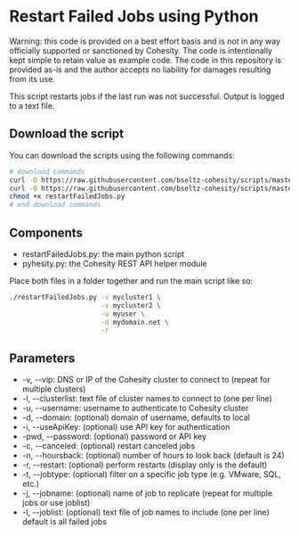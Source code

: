 # Restart Failed Jobs using Python

Warning: this code is provided on a best effort basis and is not in any way officially supported or sanctioned by Cohesity. The code is intentionally kept simple to retain value as example code. The code in this repository is provided as-is and the author accepts no liability for damages resulting from its use.

This script restarts jobs if the last run was not successful. Output is logged to a text file.

## Download the script

You can download the scripts using the following commands:

```bash
# download commands
curl -O https://raw.githubusercontent.com/bseltz-cohesity/scripts/master/python/restartFailedJobs/restartFailedJobs.py
curl -O https://raw.githubusercontent.com/bseltz-cohesity/scripts/master/python/pyhesity.py
chmod +x restartFailedJobs.py
# end download commands
```

## Components

* restartFailedJobs.py: the main python script
* pyhesity.py: the Cohesity REST API helper module

Place both files in a folder together and run the main script like so:

```bash
./restartFailedJobs.py -v mycluster1 \
                       -v mycluster2 \
                       -u myuser \
                       -d mydomain.net \
                       -r
```

## Parameters

* -v, --vip: DNS or IP of the Cohesity cluster to connect to (repeat for multiple clusters)
* -l, --clusterlist: text file of cluster names to connect to (one per line)
* -u, --username: username to authenticate to Cohesity cluster
* -d, --domain: (optional) domain of username, defaults to local
* -i, --useApiKey: (optional) use API key for authentication
* -pwd, --password: (optional) password or API key
* -c, --canceled: (optional) restart canceled jobs
* -n, --hoursback: (optional) number of hours to look back (default is 24)
* -r, --restart: (optional) perform restarts (display only is the default)
* -t, --jobtype: (optional) filter on a specific job type (e.g. VMware, SQL, etc.)
* -j, --jobname: (optional) name of job to replicate (repeat for multiple jobs or use joblist)
* -l, --joblist: (optional) text file of job names to include (one per line) default is all failed jobs
